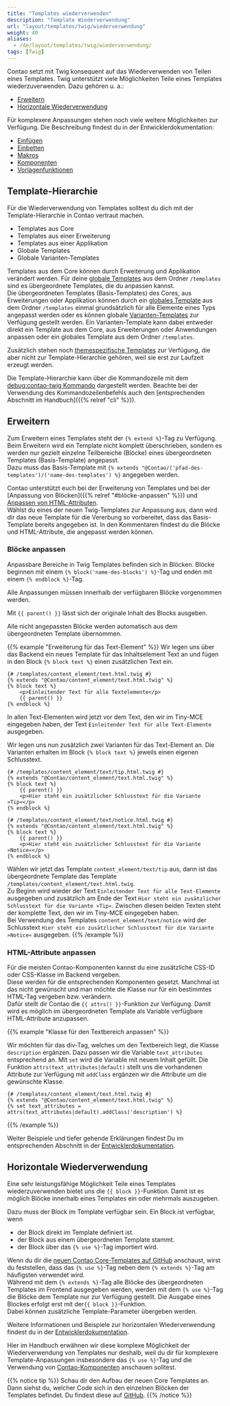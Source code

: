 ```yaml
---
title: "Templates wiederverwenden"
description: "Template Wiederverwendung"
url: "layout/templates/twig/wiederverwendung"
weight: 40
aliases:
  - /de/layout/templates/twig/wiederverwendung/
tags: [Twig]
---
```


Contao setzt mit Twig konsequent auf das Wiederverwenden von Teilen eines Templates. Twig unterstützt viele
Möglichkeiten Teile eines Templates wiederzuverwenden. Dazu gehören u. a.:

* [Erweitern](#erweitern)
* [Horizontale Wiederverwendung](#horizontale-wiederverwendung)

Für komplexere Anpassungen stehen noch viele weitere Möglichkeiten zur Verfügung. Die Beschreibung findest du in der
Entwicklerdokumentation:

* [Einfügen](https://docs.contao.org/dev/framework/templates/creating-templates/#includes)
* [Einbetten](https://docs.contao.org/dev/framework/templates/creating-templates/#embeds)
* [Makros](https://docs.contao.org/dev/framework/templates/creating-templates/#macros)
* [Komponenten](https://docs.contao.org/dev/framework/templates/creating-templates/#contao-components)
* [Vorlagenfunktionen](https://docs.contao.org/dev/framework/templates/creating-templates/#template-features)


## Template-Hierarchie

Für die Wiederverwendung von Templates solltest du dich mit der Template-Hierarchie in Contao vertraut
machen.

* Templates aus Core
* Templates aus einer Erweiterung
* Templates aus einer Applikation
* Globale Templates
* Globale Varianten-Templates

Templates aus dem Core können durch Erweiterung und Applikation verändert werden. Für
deine [globale Templates](../verwaltung/#globale-templates) aus dem Ordner `/templates` sind es übergeordnete
Templates, die du anpassen kannst.  
Die übergeordneten Templates (Basis-Templates) des Cores, aus Erweiterungen oder Applikation können durch ein
[globales Template](../verwaltung/#globale-templates) aus dem Ordner `/templates` einmal grundsätzlich für alle Elemente
eines Typs angepasst werden oder es können globale [Varianten-Templates](../verwaltung/#globale-varianten-templates) zur
Verfügung gestellt
werden. Ein Varianten-Template kann dabei entweder direkt ein Template
aus dem Core, aus Erweiterungen oder Anwendungen anpassen oder ein globales Template aus dem Ordner `/templates`.

Zusätzlich stehen noch [themespezifische Templates](../verwaltung/#themespezifische-templates) zur Verfügung, die aber
nicht zur Template-Hierarchie gehören, weil sie erst zur Laufzeit erzeugt werden.

Die Template-Hierarchie kann über die Kommandozeile mit
dem [debug:contao-twig Kommando](https://docs.contao.org/dev/framework/templates/debugging/#debug-contao-twig-command)
dargestellt werden.
Beachte bei der Verwendung des Kommandozeilenbefehls auch den [entsprechenden Abschnitt im Handbuch]({{% relref "cli" %}}).


## Erweitern

Zum Erweitern eines Templates steht der `{% extend %}`-Tag zu Verfügung.   
Beim Erweitern wird ein Template nicht komplett überschrieben, sondern es werden nur gezielt einzelne Teilbereiche
(Blöcke) eines übergeordneten Templates (Basis-Template) angepasst.  
Dazu muss das Basis-Template mit `{% extends "@Contao/('pfad-des-templates')/('name-des-templates') %}`
angegeben werden.

Contao unterstützt euch bei der Erweiterung von Templates und bei der [Anpassung von Blöcken]({{% relref "#blöcke-anpassen" %}}) und
[Anpassen von HTML-Attributen](#html-attribute-anpassen).  
Wählst du eines der neuen Twig-Templates zur Anpassung aus, dann wird dir das neue Template für die Vererbung so
vorbereitet, dass das Basis-Template bereits angegeben ist. In den Kommentaren findest du die Blöcke und
HTML-Attribute, die angepasst werden können.


### Blöcke anpassen

Anpassbare Bereiche in Twig Templates befinden sich in Blöcken. Blöcke beginnen mit einem  `{% block('name-des-blocks')
%}`-Tag und enden mit einem `{% endblock %}`-Tag.

Alle Anpassungen müssen innerhalb der verfügbaren Blöcke vorgenommen werden.

Mit `{{ parent() }}` lässt sich der originale Inhalt des Blocks ausgeben.

Alle nicht angepassten Blöcke werden automatisch aus dem übergeordneten Template übernommen.

{{% example "Erweiterung für das Text-Element" %}}
Wir legen uns über das Backend ein neues Template für das Inhaltselement Text an und fügen in den Block `{% block text
%}` einen zusätzlichen Text ein.

```twig
{# /templates/content_element/text.html.twig #}
{% extends "@Contao/content_element/text.html.twig" %}
{% block text %}
    <p>Einleitender Text für alle Textelemente</p>
    {{ parent() }}
{% endblock %}
```

In allen Text-Elementen wird jetzt vor dem Text, den wir im Tiny-MCE eingegeben haben, der Text `Einleitender Text
für alle Text-Elemente` ausgegeben.

Wir legen uns nun zusätzlich zwei Varianten für das Text-Element an. Die Varianten erhalten im Block `{% block text %}`
jeweils einen eigenen Schlusstext.

```twig
{# /templates/content_element/text/tip.html.twig #}
{% extends "@Contao/content_element/text.html.twig" %}
{% block text %}
    {{ parent() }}
    <p>Hier steht ein zusätzlicher Schlusstext für die Variante »Tip«</p>
{% endblock %}
```

```twig
{# /templates/content_element/text/notice.html.twig #}
{% extends "@Contao/content_element/text.html.twig" %}
{% block text %}
    {{ parent() }}
    <p>Hier steht ein zusätzlicher Schlusstext für die Variante »Notice«</p>
{% endblock %}
```

Wählen wir jetzt das Template `content_element/text/tip` aus, dann ist das übergeordnete Template das Template  
`/templates/content_element/text.html.twig`.   
Zu Beginn wird wieder der Text `Einleitender Text für alle Text-Elemente` ausgegeben und zusätzlich am Ende der
Text `Hier steht ein zusätzlicher Schlusstext für die Variante »Tip«`. Zwischen diesen beiden Texten steht der komplette
Text, den wir im Tiny-MCE eingegeben haben.  
Bei Verwendung des Templates `content_element/text/notice` wird der Schlusstext `Hier steht ein zusätzlicher
Schlusstext für die Variante »Notice«` ausgegeben.
{{% /example %}}


### HTML-Attribute anpassen

Für die meisten Contao-Komponenten kannst du eine zusätzliche CSS-ID oder CSS-Klasse im Backend vergeben.  
Diese werden für die entsprechenden Komponenten gesetzt. Manchmal ist das nicht gewünscht und man möchte die Klasse
nur für ein bestimmtes HTML-Tag vergeben bzw. verändern.  
Dafür stellt dir Contao die `{{ attrs() }}`-Funktion zur Verfügung. Damit wird es möglich im übergeordneten Template
als Variable verfügbare HTML-Attribute anzupassen.

{{% example "Klasse für den Textbereich anpassen" %}}

Wir möchten für das div-Tag, welches um den Textbereich liegt, die Klasse `description` ergänzen. Dazu passen wir die
Variable `text_attributes` entsprechend an. Mit `set` wird die Variable mit neuem Inhalt gefüllt. Die
Funktion `attrs(text_attributes|default)`
stellt uns die vorhandenen Attribute zur Verfügung mit `addClass` ergänzen wir die Attribute um die gewünschte Klasse.

```twig
{# /templates/content_element/text.html.twig #}
{% extends "@Contao/content_element/text.html.twig" %}
{% set text_attributes = attrs(text_attributes|default).addClass('description') %}
```
{{% /example %}}

Weiter Beispiele und tiefer gehende Erklärungen findest Du im entsprechenden Abschnitt in
der [Entwicklerdokumentation](https://docs.contao.org/dev/framework/templates/creating-templates/#html-attributes).


## Horizontale Wiederverwendung

Eine sehr leistungsfähige Möglichkeit Teile eines Templates wiederzuverwenden bietet uns die  `{{ block }}`-Funktion.
Damit ist es möglich Blöcke innerhalb eines Templates ein oder mehrmals auszugeben.

Dazu muss der Block im Template verfügbar sein. Ein Block ist verfügbar, wenn

* der Block direkt im Template definiert ist.
* der Block aus einem übergeordneten Template stammt.
* der Block über das `{% use %}`-Tag importiert wird.

Wenn du dir
die [neuen Contao Core-Templates auf GitHub](https://github.com/contao/contao/tree/5.x/core-bundle/contao/templates/twig)
anschaust, wirst du feststellen, dass das `{% use %}`-Tag neben dem `{% extends %}`-Tag am häufigsten verwendet wird.  
Während mit dem `{% extends %}`-Tag alle Blöcke des übergeordneten Templates im Frontend ausgegeben werden, werden mit
dem `{% use %}`-Tag die Blöcke dem Template nur zur Verfügung gestellt. Die Ausgabe eines Blockes erfolgt erst mit
der`{{ block }}`-Funktion.   
Dabei können zusätzliche Template-Parameter übergeben werden.

Weitere Informationen und Beispiele zur horizontalen Wiederverwendung findest du in der
[Entwicklerdokumentation](https://docs.contao.org/dev/framework/templates/creating-templates/#horizontal-reuse).

Hier im Handbuch erwähnen wir diese komplexe Möglichkeit der Wiederverwendung von Templates nur deshalb, weil du dir
für komplexere Template-Anpassungen insbesondere das `{% use %}`-Tag und die Verwendung
von [Contao-Komponenten](https://docs.contao.org/dev/framework/templates/creating-templates/#contao-components)
anschauen solltest.

{{% notice tip %}}
Schau dir den Aufbau der neuen Core Templates an. Dann siehst du, welcher Code sich in den einzelnen Blöcken der  
Templates befindet. Du findest diese auf [GitHub](https://github.com/contao/contao/tree/5.x/core-bundle/contao/templates/twig).
{{% /notice %}}
